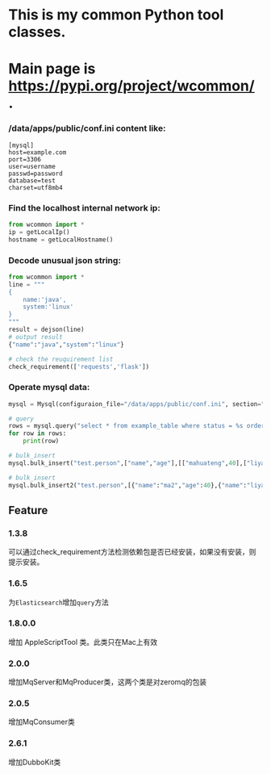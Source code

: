 # This is my common Python tool classes.
# Main page is https://pypi.org/project/wcommon/ .


### /data/apps/public/conf.ini content like:
```
[mysql]
host=example.com
port=3306
user=username
passwd=password
database=test
charset=utf8mb4
```

### Find the localhost internal network ip:
```python
from wcommon import *
ip = getLocalIp()
hostname = getLocalHostname()
```

### Decode unusual json string:
```python
from wcommon import *
line = """
{
    name:'java',
    system:'linux'
}
"""
result = dejson(line)
# output result
{"name":"java","system":"linux"}
```

```python
# check the reuquirement list
check_requirement(['requests','flask'])
```

### Operate mysql data:
```python
mysql = Mysql(configuraion_file="/data/apps/public/conf.ini", section="mysql")
```
```python
# query
rows = mysql.query("select * from example_table where status = %s order by id desc limit %s",(1,10))
for row in rows:
    print(row)
```

```python
# bulk_insert
mysql.bulk_insert("test.person",["name","age"],[["mahuateng",40],["liyanhong",39]])
```

```python
# bulk_insert
mysql.bulk_insert2("test.person",[{"name":"ma2","age":40},{"name":"liyanhong2","age":39},{"name":"ren"}] )
```


## Feature

### 1.3.8
可以通过check_requirement方法检测依赖包是否已经安装，如果没有安装，则提示安装。

### 1.6.5 
为`Elasticsearch`增加`query`方法

### 1.8.0.0
增加 AppleScriptTool 类。此类只在Mac上有效

### 2.0.0
增加MqServer和MqProducer类，这两个类是对zeromq的包装

### 2.0.5
增加MqConsumer类

### 2.6.1
增加DubboKit类


